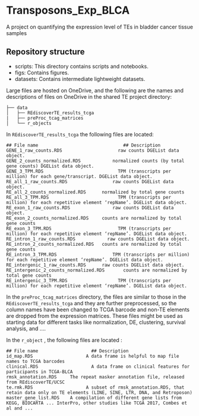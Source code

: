 # Transposons_Exp_BLCA
A project on quantifying the expression level of TEs in bladder cancer tissue samples 


## Repository structure
- scripts: This directory contains scripts and notebooks.
- figs: Contains figures.
- datasets: Contains intermediate lightweight datasets.

Large files are hosted on OneDrive, and the following are the names and descriptions of files on OneDrive in the shared TE project directory:

```
├── data
│   ├── REdiscoverTE_results_tcga
|   ├── preProc_tcag_matrices
│   └── r_objects
```

In  ```REdiscoverTE_results_tcga``` the following files are located:

```
## File name					            ## Description
GENE_1_raw_counts.RDS				      raw counts DGEList data object.
GENE_2_counts_normalized.RDS			normalized counts (by total gene counts) DGEList data object.
GENE_3_TPM.RDS					          TPM (transcripts per million) for each gene/transcript. DGEList data object.
RE_all_1_raw_counts.RDS    				raw counts DGEList data object.
RE_all_2_counts_normalized.RDS		normalized by total gene counts
RE_all_3_TPM.RDS				          TPM (transcripts per million) for each repetitive element ‘repName’. DGEList data object.
RE_exon_1_raw_counts.RDS			    raw counts DGEList data object.
RE_exon_2_counts_normalized.RDS		counts are normalized by total gene counts
RE_exon_3_TPM.RDS				          TPM (transcripts per million) for each repetitive element ‘repName’. DGEList data object.
RE_intron_1_raw_counts.RDS			  raw counts DGEList data object.
RE_intron_2_counts_normalized.RDS	counts are normalized by total gene counts
RE_intron_3_TPM.RDS				        TPM (transcripts per million) for each repetitive element ‘repName’. DGEList data object.
RE_intergenic_1_raw_counts.RDS		raw counts DGEList data object.
RE_intergenic_2_counts_normalized.RDS		counts are normalized by total gene counts
RE_intergenic_3_TPM.RDS				      TPM (transcripts per million) for each repetitive element ‘repName’. DGEList data object.
```

In the ```preProc_tcag_matrices``` directory, the files are similar to those in the ```REdiscoverTE_results_tcga``` and they are further preprocessed, so the column names have been changed to TCGA barcode and non-TE elements are dropped from the expression matrices. These files might be used as starting data for different tasks like normalization, DE, clustering, survival analysis, and .... 

In the ```r_object``` , the following files are located :

```
## File name					## Description
id_map.RDS					  A data frame is helpful to map file names to TCGA barcodes
clinical.RDS					A data frame on clinical features for participants in TCGA-BLCA
rmsk_annotation.RDS		The repeat masker annotation file, released from REdiscoverTE/UCSC
te.rmk.RDS					  A subset of rmsk_annotation.RDS, that retain data only on TE elements (LINE, SINE, LTR, DNA, and Retroposon)
master_gene_list.RDS	A compilation of different gene lists from KEGG, BIOCARTA ... InterPro, other studies like TCGA 2017, Combes et al and ...	
```
